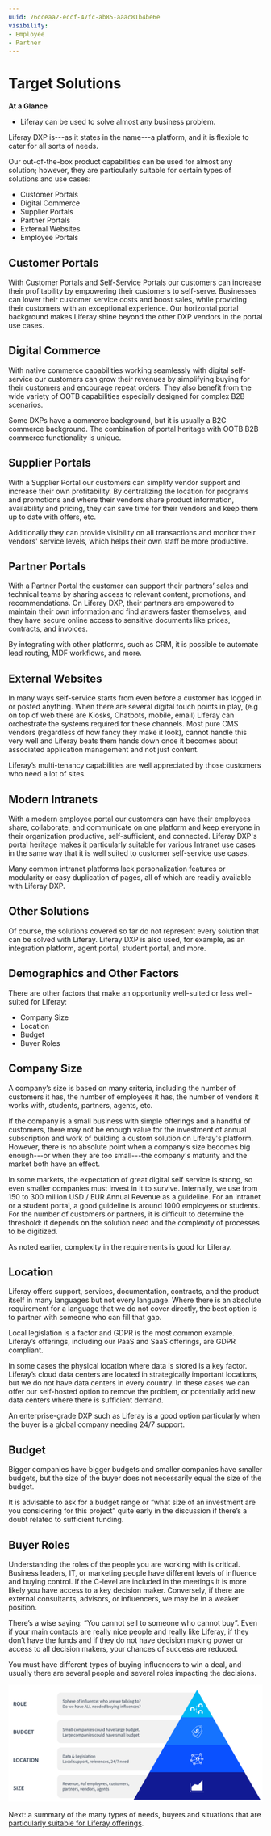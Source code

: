 ```yaml
---
uuid: 76cceaa2-eccf-47fc-ab85-aaac81b4be6e
visibility: 
- Employee
- Partner
---
```


# Target Solutions

**At a Glance**

* Liferay can be used to solve almost any business problem.

Liferay DXP is---as it states in the name---a platform, and it is flexible to cater for all sorts of needs.

Our out-of-the-box product capabilities can be used for almost any solution; however, they are particularly suitable for certain types of solutions and use cases:

* Customer Portals
* Digital Commerce
* Supplier Portals
* Partner Portals
* External Websites
* Employee Portals

## Customer Portals

With Customer Portals and Self-Service Portals our customers can increase their profitability by empowering their customers to self-serve. Businesses can lower their customer service costs and boost sales, while providing their customers with an exceptional experience. Our horizontal portal background makes Liferay shine beyond the other DXP vendors in the portal use cases.

## Digital Commerce

With native commerce capabilities working seamlessly with digital self-service our customers can grow their revenues by simplifying buying for their customers and encourage repeat orders. They also benefit from the wide variety of OOTB capabilities especially designed for complex B2B scenarios.

Some DXPs have a commerce background, but it is usually a B2C commerce background. The combination of portal heritage with OOTB B2B commerce functionality is unique.

## Supplier Portals

With a Supplier Portal our customers can simplify vendor support and increase their own profitability. By centralizing the location for programs and promotions and where their vendors share product information, availability and pricing, they can save time for their vendors and keep them up to date with offers, etc.

Additionally they can provide visibility on all transactions and monitor their vendors' service levels, which helps their own staff be more productive.

## Partner Portals

With a Partner Portal the customer can support their partners’ sales and technical teams by sharing access to relevant content, promotions, and recommendations. On Liferay DXP, their partners are empowered to maintain their own information and find answers faster themselves, and they have secure online access to sensitive documents like prices, contracts, and invoices. 

By integrating with other platforms, such as CRM, it is possible to automate lead routing, MDF workflows, and more.

## External Websites

In many ways self-service starts from even before a customer has logged in or posted anything. When there are several digital touch points in play, (e.g on top of web there are Kiosks, Chatbots, mobile, email)  Liferay can orchestrate the systems required for these channels. Most pure CMS vendors (regardless of how fancy they make it look), cannot handle this very well and Liferay beats them hands down once it becomes about associated application management and not just content.

Liferay’s multi-tenancy capabilities are well appreciated by those customers who need a lot of sites.

## Modern Intranets

With a modern employee portal our customers can have their employees share, collaborate, and communicate on one platform and keep everyone in their organization productive, self-sufficient, and connected. Liferay DXP's portal heritage makes it particularly suitable for various Intranet use cases in the same way that it is well suited to customer self-service use cases.

Many common intranet platforms lack personalization features or modularity or easy duplication of pages, all of which are readily available with Liferay DXP.

## Other Solutions

Of course, the solutions covered so far do not represent every solution that can be solved with Liferay. Liferay DXP is also used, for example, as an integration platform, agent portal, student portal, and more.

## Demographics and Other Factors

There are other factors that make an opportunity well-suited or less well-suited for Liferay:

* Company Size
* Location
* Budget
* Buyer Roles

## Company Size

A company’s size is based on many criteria, including the number of customers it has, the number of employees it has, the number of vendors it works with, students, partners, agents, etc.

If the company is a small business with simple offerings and a handful of customers, there may not be enough value for the investment of annual subscription and work of building a custom solution on Liferay's platform. However, there is no absolute point when a company’s size becomes big enough---or when they are too small---the company's maturity and the market both have an effect.

In some markets, the expectation of great digital self service is strong, so even smaller companies must invest in it to survive. Internally, we use from 150 to 300 million USD / EUR Annual Revenue as a guideline. For an intranet or a student portal, a good guideline is around 1000 employees or students. For the number of customers or partners, it is difficult to determine the threshold: it depends on the solution need and the complexity of processes to be digitized.

As noted earlier, complexity in the requirements is good for Liferay.

## Location

Liferay offers support, services, documentation, contracts, and the product itself in many languages but not every language. Where there is an absolute requirement for a language that we do not cover directly, the best option is to partner with someone who can fill that gap.

Local legislation is a factor and GDPR is the most common example. Liferay’s offerings, including our PaaS and SaaS offerings, are GDPR compliant.

In some cases the physical location where data is stored is a key factor. Liferay’s cloud data centers are located in strategically important locations, but we do not have data centers in every country. In these cases we can offer our self-hosted option to remove the problem, or potentially add new data centers where there is sufficient demand.

An enterprise-grade DXP such as Liferay is a good option particularly when the buyer is a global company needing 24/7 support.

## Budget

Bigger companies have bigger budgets and smaller companies have smaller budgets, but the size of the buyer does not necessarily equal the size of the budget.

It is advisable to ask for a budget range or “what size of an investment are you considering for this project” quite early in the discussion if there’s a doubt related to sufficient funding.

## Buyer Roles

Understanding the roles of the people you are working with is critical.  Business leaders, IT, or marketing people have different levels of influence and buying control. If the C-level are included in the meetings it is more likely you have access to a key decision maker. Conversely, if there are external consultants, advisors, or influencers, we may be in a weaker position.

There’s a wise saying: “You cannot sell to someone who cannot buy”. Even if your main contacts are really nice people and really like Liferay, if they don’t have the funds and if they do not have decision making power or access to all decision makers, your chances of success are reduced.

You must have different types of buying influencers to win a deal, and usually there are several people and several roles impacting the decisions.

![There are several factors that play in to purchasing decisions.](./target-solutions/images/01.png)

Next: a summary of the many types of needs, buyers and situations that are [particularly suitable for Liferay offerings](./strengths-and-red-flags.md).
